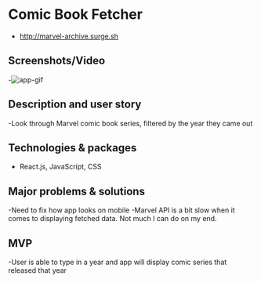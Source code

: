 # Comic Book Fetcher
- http://marvel-archive.surge.sh


## Screenshots/Video  

-![app-gif](https://github.com/jlendle11/comic-book-fetcher/blob/feature/comic-app/src/components/images/app-gif.gif)

## Description and user story
-Look through Marvel comic book series, filtered by the year they came out


## Technologies & packages
- React.js, JavaScript, CSS


## Major problems & solutions
-Need to fix how app looks on mobile
-Marvel API is a bit slow when it comes to displaying fetched data. Not much I can do on my end.


## MVP
-User is able to type in a year and app will display comic series that released that year
